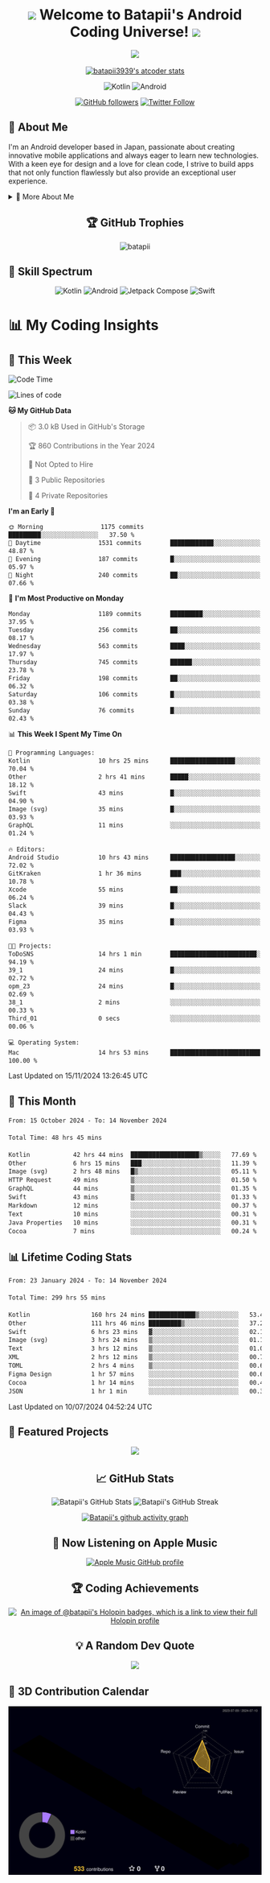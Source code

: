 <h1 align="center">
  <img src="https://media.giphy.com/media/hvRJCLFzcasrR4ia7z/giphy.gif" width="28">
  Welcome to Batapii's Android Coding Universe!
  <img src="https://media.giphy.com/media/hvRJCLFzcasrR4ia7z/giphy.gif" width="28">
</h1>

<p align="center">
  <img src="https://readme-typing-svg.herokuapp.com/?lines=Android+Developer+in+Japan;Always%20learning%20new%20things&font=Fira%20Code&center=true&width=440&height=45&color=f75c7e&vCenter=true&size=22">
</p>

<div align="center">

[![batapii3939's atcoder stats](https://atcoder-readme-stats.vercel.app/stats/batapii3939?theme=dark&show_history=5&width=450)](https://github.com/iwbc-mzk/atcoder-readme-stats)

![Kotlin](https://img.shields.io/badge/Kotlin-★☆☆☆☆☆☆☆☆☆-brightgreen)
![Android](https://img.shields.io/badge/Android-★☆☆☆☆☆☆☆☆☆-brightgreen)

  
[![GitHub followers](https://img.shields.io/github/followers/batapii?style=social)](https://github.com/batapii)
[![Twitter Follow](https://img.shields.io/twitter/follow/batapii?style=social)](https://twitter.com/batapii3939)

</div>

## 🚀 About Me
I'm an Android developer based in Japan, passionate about creating innovative mobile applications and always eager to learn new technologies. With a keen eye for design and a love for clean code, I strive to build apps that not only function flawlessly but also provide an exceptional user experience.

<details>
<summary>🌟 More About Me</summary>

- 🔭 I'm currently working on revolutionizing mobile productivity apps
- 🌱 I'm currently learning Kotlin Multiplatform and Jetpack Compose
- 👯 I'm looking to collaborate on open-source Android projects

</details>

<h2 align="center">🏆 GitHub Trophies</h2>
<p align="center">
  <img src="https://github-profile-trophy.vercel.app/?username=batapii&theme=nord&column=7&no-frame=true&no-bg=true&rank=SECRET,SSS,SS,S,AAA,AA,A,B,C,?" alt="batapii" />
</p>

## 🌈 Skill Spectrum

<div align="center">

![Kotlin](https://img.shields.io/badge/Kotlin-0095D5?style=for-the-badge&logo=kotlin&logoColor=white)
![Android](https://img.shields.io/badge/Android-3DDC84?style=for-the-badge&logo=android&logoColor=white)
![Jetpack Compose](https://img.shields.io/badge/Jetpack%20Compose-4285F4?style=for-the-badge&logo=jetpackcompose&logoColor=white)
![Swift](https://img.shields.io/badge/Swift-FA7343?style=for-the-badge&logo=swift&logoColor=white)

</div>


# 📊 My Coding Insights

## 📅 This Week
<!--START_SECTION:waka-week-->
![Code Time](http://img.shields.io/badge/Code%20Time-299%20hrs%2055%20mins-blue)

![Lines of code](https://img.shields.io/badge/From%20Hello%20World%20I%27ve%20Written-252.3%20thousand%20lines%20of%20code-blue)

**🐱 My GitHub Data** 

> 📦 3.0 kB Used in GitHub's Storage 
 > 
> 🏆 860 Contributions in the Year 2024
 > 
> 🚫 Not Opted to Hire
 > 
> 📜 3 Public Repositories 
 > 
> 🔑 4 Private Repositories 
 > 
**I'm an Early 🐤** 

```text
🌞 Morning                1175 commits        █████████░░░░░░░░░░░░░░░░   37.50 % 
🌆 Daytime                1531 commits        ████████████░░░░░░░░░░░░░   48.87 % 
🌃 Evening                187 commits         █░░░░░░░░░░░░░░░░░░░░░░░░   05.97 % 
🌙 Night                  240 commits         ██░░░░░░░░░░░░░░░░░░░░░░░   07.66 % 
```
📅 **I'm Most Productive on Monday** 

```text
Monday                   1189 commits        █████████░░░░░░░░░░░░░░░░   37.95 % 
Tuesday                  256 commits         ██░░░░░░░░░░░░░░░░░░░░░░░   08.17 % 
Wednesday                563 commits         ████░░░░░░░░░░░░░░░░░░░░░   17.97 % 
Thursday                 745 commits         ██████░░░░░░░░░░░░░░░░░░░   23.78 % 
Friday                   198 commits         ██░░░░░░░░░░░░░░░░░░░░░░░   06.32 % 
Saturday                 106 commits         █░░░░░░░░░░░░░░░░░░░░░░░░   03.38 % 
Sunday                   76 commits          █░░░░░░░░░░░░░░░░░░░░░░░░   02.43 % 
```


📊 **This Week I Spent My Time On** 

```text
💬 Programming Languages: 
Kotlin                   10 hrs 25 mins      ██████████████████░░░░░░░   70.04 % 
Other                    2 hrs 41 mins       █████░░░░░░░░░░░░░░░░░░░░   18.12 % 
Swift                    43 mins             █░░░░░░░░░░░░░░░░░░░░░░░░   04.90 % 
Image (svg)              35 mins             █░░░░░░░░░░░░░░░░░░░░░░░░   03.93 % 
GraphQL                  11 mins             ░░░░░░░░░░░░░░░░░░░░░░░░░   01.24 % 

🔥 Editors: 
Android Studio           10 hrs 43 mins      ██████████████████░░░░░░░   72.02 % 
GitKraken                1 hr 36 mins        ███░░░░░░░░░░░░░░░░░░░░░░   10.78 % 
Xcode                    55 mins             ██░░░░░░░░░░░░░░░░░░░░░░░   06.24 % 
Slack                    39 mins             █░░░░░░░░░░░░░░░░░░░░░░░░   04.43 % 
Figma                    35 mins             █░░░░░░░░░░░░░░░░░░░░░░░░   03.93 % 

🐱‍💻 Projects: 
ToDoSNS                  14 hrs 1 min        ████████████████████████░   94.19 % 
39_1                     24 mins             █░░░░░░░░░░░░░░░░░░░░░░░░   02.72 % 
opm_23                   24 mins             █░░░░░░░░░░░░░░░░░░░░░░░░   02.69 % 
38_1                     2 mins              ░░░░░░░░░░░░░░░░░░░░░░░░░   00.33 % 
Third_01                 0 secs              ░░░░░░░░░░░░░░░░░░░░░░░░░   00.06 % 

💻 Operating System: 
Mac                      14 hrs 53 mins      █████████████████████████   100.00 % 
```


 Last Updated on 15/11/2024 13:26:45 UTC
<!--END_SECTION:waka-week-->

## 📅 This Month
<!--START_SECTION:wakamonth-->

```txt
From: 15 October 2024 - To: 14 November 2024

Total Time: 48 hrs 45 mins

Kotlin            42 hrs 44 mins  ███████████████████▒░░░░░   77.69 %
Other             6 hrs 15 mins   ███░░░░░░░░░░░░░░░░░░░░░░   11.39 %
Image (svg)       2 hrs 48 mins   █▒░░░░░░░░░░░░░░░░░░░░░░░   05.11 %
HTTP Request      49 mins         ▒░░░░░░░░░░░░░░░░░░░░░░░░   01.50 %
GraphQL           44 mins         ▒░░░░░░░░░░░░░░░░░░░░░░░░   01.35 %
Swift             43 mins         ▒░░░░░░░░░░░░░░░░░░░░░░░░   01.33 %
Markdown          12 mins         ░░░░░░░░░░░░░░░░░░░░░░░░░   00.37 %
Text              10 mins         ░░░░░░░░░░░░░░░░░░░░░░░░░   00.31 %
Java Properties   10 mins         ░░░░░░░░░░░░░░░░░░░░░░░░░   00.31 %
Cocoa             7 mins          ░░░░░░░░░░░░░░░░░░░░░░░░░   00.24 %
```

<!--END_SECTION:wakamonth-->

## 📊 Lifetime Coding Stats

<!--START_SECTION:wakaalltime-->

```txt
From: 23 January 2024 - To: 14 November 2024

Total Time: 299 hrs 55 mins

Kotlin                 160 hrs 24 mins █████████████▒░░░░░░░░░░░   53.48 %
Other                  111 hrs 46 mins █████████▒░░░░░░░░░░░░░░░   37.27 %
Swift                  6 hrs 23 mins   ▓░░░░░░░░░░░░░░░░░░░░░░░░   02.13 %
Image (svg)            3 hrs 24 mins   ▒░░░░░░░░░░░░░░░░░░░░░░░░   01.14 %
Text                   3 hrs 12 mins   ▒░░░░░░░░░░░░░░░░░░░░░░░░   01.07 %
XML                    2 hrs 12 mins   ▒░░░░░░░░░░░░░░░░░░░░░░░░   00.73 %
TOML                   2 hrs 4 mins    ▒░░░░░░░░░░░░░░░░░░░░░░░░   00.69 %
Figma Design           1 hr 57 mins    ░░░░░░░░░░░░░░░░░░░░░░░░░   00.65 %
Cocoa                  1 hr 14 mins    ░░░░░░░░░░░░░░░░░░░░░░░░░   00.42 %
JSON                   1 hr 1 min      ░░░░░░░░░░░░░░░░░░░░░░░░░   00.34 %
```

<!--END_SECTION:wakaalltime-->

Last Updated on 10/07/2024 04:52:24 UTC

## 🌟 Featured Projects

<div align="center">
  <a href="https://github.com/batapii/ToDoSNS">
    <img src="https://github-readme-stats.vercel.app/api/pin/?username=batapii&repo=ToDoSNS&theme=radical" />
  </a>

## 📈 GitHub Stats

<div align="center">
  <img src="https://github-readme-stats.vercel.app/api?username=batapii&show_icons=true&theme=radical" alt="Batapii's GitHub Stats" />
  <img src="https://github-readme-streak-stats.herokuapp.com/?user=batapii&theme=radical" alt="Batapii's GitHub Streak" />
  
[![Batapii's github activity graph](https://github-readme-activity-graph.vercel.app/graph?username=batapii&theme=react-dark)](https://github.com/ashutosh00710/github-readme-activity-graph)
</div>

## 🎵 Now Listening on Apple Music

<div align="center">
  
[![Apple Music GitHub profile](https://music-profile.rayriffy.com/theme/dark.svg?uid=001005.6598667d2ffd4a10a4f429edd0ba24c4.1156)](https://github.com/rayriffy/apple-music-github-profile)

</div>


## 🏆 Coding Achievements

<div align="center">

[![An image of @batapii's Holopin badges, which is a link to view their full Holopin profile](https://holopin.me/batapii)](https://holopin.io/@batapii)

</div>

## 💡 A Random Dev Quote

<div align="center">

![](https://quotes-github-readme.vercel.app/api?type=horizontal&theme=radical)

</div>

</div>

## 🚀 3D Contribution Calendar

<div align="center">
  
![](./profile-3d-contrib/profile-night-rainbow.svg)

</div>
